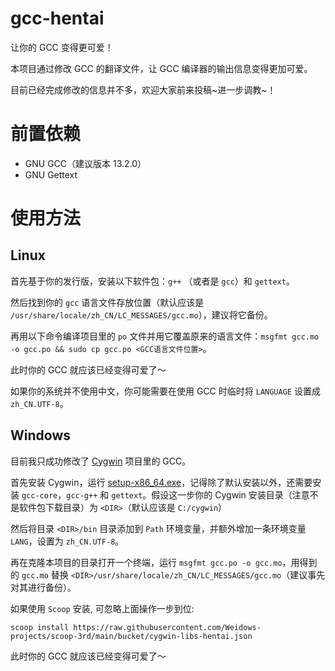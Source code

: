 # gcc-hentai
让你的 GCC 变得更可爱！

本项目通过修改 GCC 的翻译文件，让 GCC 编译器的输出信息变得更加可爱。

目前已经完成修改的信息并不多，欢迎大家前来投稿~进一步调教~！

# 前置依赖
- GNU GCC（建议版本 13.2.0）
- GNU Gettext

# 使用方法
## Linux

首先基于你的发行版，安装以下软件包：`g++` （或者是 `gcc`）和 `gettext`。

然后找到你的 `gcc` 语言文件存放位置（默认应该是 `/usr/share/locale/zh_CN/LC_MESSAGES/gcc.mo`），建议将它备份。

再用以下命令编译项目里的 `po` 文件并用它覆盖原来的语言文件：`msgfmt gcc.mo -o gcc.po && sudo cp gcc.po <GCC语言文件位置>`。

此时你的 GCC 就应该已经变得可爱了～

如果你的系统并不使用中文，你可能需要在使用 GCC 时临时将 `LANGUAGE` 设置成 `zh_CN.UTF-8`。

## Windows

目前我只成功修改了 [Cygwin](https://www.cygwin.com/) 项目里的 GCC。

首先安装 Cygwin，运行 [setup-x86_64.exe](https://www.cygwin.com/setup-x86_64.exe)，记得除了默认安装以外，还需要安装 `gcc-core`，`gcc-g++` 和 `gettext`。假设这一步你的 Cygwin 安装目录（注意不是软件包下载目录）为 `<DIR>`（默认应该是 `C:/cygwin`）

然后将目录 `<DIR>/bin` 目录添加到 `Path` 环境变量，并额外增加一条环境变量 `LANG`，设置为 `zh_CN.UTF-8`。

再在克隆本项目的目录打开一个终端，运行 `msgfmt gcc.po -o gcc.mo`，用得到的 `gcc.mo` 替换 `<DIR>/usr/share/locale/zh_CN/LC_MESSAGES/gcc.mo`（建议事先对其进行备份）。

如果使用 `Scoop` 安装, 可忽略上面操作一步到位:
```
scoop install https://raw.githubusercontent.com/Weidows-projects/scoop-3rd/main/bucket/cygwin-libs-hentai.json
```

此时你的 GCC 就应该已经变得可爱了～
